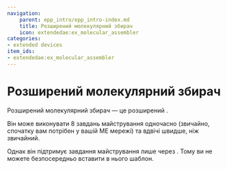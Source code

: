 ```yaml
---
navigation:
    parent: epp_intro/epp_intro-index.md
    title: Розширений молекулярний збирач
    icon: extendedae:ex_molecular_assembler
categories:
- extended devices
item_ids:
- extendedae:ex_molecular_assembler
---
```


# Розширений молекулярний збирач

<Row gap="20">
<BlockImage id="extendedae:ex_molecular_assembler" scale="8"></BlockImage>
</Row>

Розширений молекулярний збирач — це розширений <ItemLink id="ae2:molecular_assembler" />.

Він може виконувати 8 завдань майстрування одночасно (звичайно, спочатку вам потрібен <ItemLink id="ae2:crafting_accelerator" /> у вашій МЕ мережі) та вдвічі швидше, ніж звичайний.

Однак він підтримує завдання майстрування лише через <ItemLink id="ae2:pattern_provider" />. Тому ви не можете безпосередньо вставити в нього шаблон.

